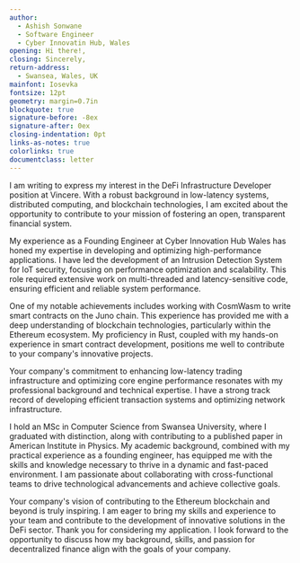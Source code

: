 ```yaml
---
author:
  - Ashish Sonwane
  - Software Engineer
  - Cyber Innovatin Hub, Wales
opening: Hi there!,
closing: Sincerely,
return-address:
  - Swansea, Wales, UK
mainfont: Iosevka
fontsize: 12pt
geometry: margin=0.7in
blockquote: true
signature-before: -8ex
signature-after: 0ex
closing-indentation: 0pt
links-as-notes: true
colorlinks: true
documentclass: letter
---
```


I am writing to express my interest in the DeFi Infrastructure Developer
position at Vincere. With a robust background in low-latency systems,
distributed computing, and blockchain technologies, I am excited about the
opportunity to contribute to your mission of fostering an open, transparent
financial system.

My experience as a Founding Engineer at Cyber Innovation Hub Wales has honed my
expertise in developing and optimizing high-performance applications. I have
led the development of an Intrusion Detection System for IoT security, focusing
on performance optimization and scalability. This role required extensive work
on multi-threaded and latency-sensitive code, ensuring efficient and reliable
system performance.

One of my notable achievements includes working with CosmWasm to write smart
contracts on the Juno chain. This experience has provided me with a deep
understanding of blockchain technologies, particularly within the Ethereum
ecosystem. My proficiency in Rust, coupled with my hands-on experience in smart
contract development, positions me well to contribute to your company's
innovative projects.

Your company's commitment to enhancing low-latency trading infrastructure and
optimizing core engine performance resonates with my professional background
and technical expertise. I have a strong track record of developing efficient
transaction systems and optimizing network infrastructure.

I hold an MSc in Computer Science from Swansea University, where I graduated
with distinction, along with contributing to a published paper in American
Institute in Physics. My academic background, combined with my practical
experience as a founding engineer, has equipped me with the skills and
knowledge necessary to thrive in a dynamic and fast-paced environment. I am
passionate about collaborating with cross-functional teams to drive
technological advancements and achieve collective goals.

Your company's vision of contributing to the Ethereum blockchain and beyond is
truly inspiring. I am eager to bring my skills and experience to your team and
contribute to the development of innovative solutions in the DeFi sector. Thank
you for considering my application. I look forward to the opportunity to
discuss how my background, skills, and passion for decentralized finance align
with the goals of your company.

